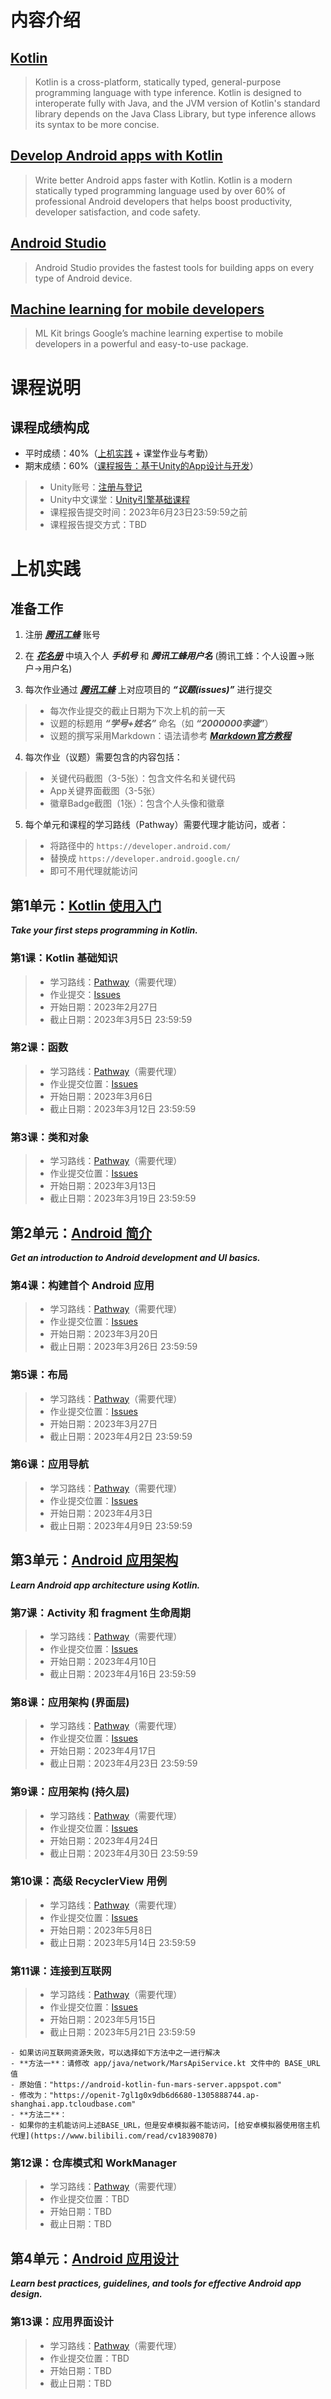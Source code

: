 # 内容介绍

## [Kotlin](https://kotlinlang.org/)

> Kotlin is a cross-platform, statically typed, general-purpose programming language with type inference. Kotlin is designed to interoperate fully with Java, and the JVM version of Kotlin's standard library depends on the Java Class Library, but type inference allows its syntax to be more concise.

## [Develop Android apps with Kotlin](https://developer.android.com/kotlin) 

> Write better Android apps faster with Kotlin. Kotlin is a modern statically typed programming language used by over 60% of professional Android developers that helps boost productivity, developer satisfaction, and code safety.

## [Android Studio](https://developer.android.com/studio) 

> Android Studio provides the fastest tools for building apps on every type of Android device.

## [Machine learning for mobile developers](https://developers.google.com/ml-kit) 

> ML Kit brings Google’s machine learning expertise to mobile developers in a powerful and easy-to-use package. 

# 课程说明
## 课程成绩构成
- 平时成绩：40%（[上机实践](https://k.nkugame.com/#/?id=%e4%b8%8a%e6%9c%ba%e5%ae%9e%e8%b7%b5) + 课堂作业与考勤）
- 期末成绩：60%（[课程报告：基于Unity的App设计与开发](https://docs.qq.com/doc/DYkV4cUlObnlEcmdZ)）
> - Unity账号：[注册与登记](https://docs.qq.com/sheet/DYmVES0JZUlRoeWJC?tab=BB08J2)
> - Unity中文课堂：[Unity引擎基础课程](https://learn.u3d.cn/campus/course/unity-ling-hang-ji-hua/introduction)
> - 课程报告提交时间：2023年6月23日23:59:59之前
> - 课程报告提交方式：TBD


# 上机实践
## 准备工作
1. 注册 ***[腾讯工蜂](https://code.tencent.com/)*** 账号

2. 在 ***[花名册](https://docs.qq.com/sheet/DYkhuUXp6eE1neURh?tab=BB08J2)*** 中填入个人 ***手机号*** 和 ***腾讯工蜂用户名*** (腾讯工蜂：个人设置->账户->用户名)

3. 每次作业通过 ***[腾讯工蜂](https://code.tencent.com/)*** 上对应项目的 ***“议题(issues)”*** 进行提交
> - 每次作业提交的截止日期为下次上机的前一天
> - 议题的标题用 ***“学号+姓名”*** 命名（如 ***“2000000李逵”***）
> - 议题的撰写采用Markdown：语法请参考 ***[Markdown官方教程](https://markdown.com.cn/basic-syntax/)***

4. 每次作业（议题）需要包含的内容包括：
> - 关键代码截图（3-5张）：包含文件名和关键代码
> - App关键界面截图（3-5张）
> - 徽章Badge截图（1张）：包含个人头像和徽章

5. 每个单元和课程的学习路线（Pathway）需要代理才能访问，或者：
> - 将路径中的 `https://developer.android.com/`
> - 替换成 `https://developer.android.google.cn/` 
> - 即可不用代理就能访问

## 第1单元：[Kotlin 使用入门](https://developer.android.com/courses/android-development-with-kotlin/unit-1)
***Take your first steps programming in Kotlin.***

### 第1课：Kotlin 基础知识
> - 学习路线：[Pathway](https://developer.android.com/courses/pathways/android-development-with-kotlin-1)（需要代理）
> - 作业提交：[Issues](https://git.code.tencent.com/smd2023/Lesson1)
> - 开始日期：2023年2月27日
> - 截止日期：2023年3月5日 23:59:59

### 第2课：函数
> - 学习路线：[Pathway](https://developer.android.com/courses/pathways/android-development-with-kotlin-2)（需要代理）
> - 作业提交位置：[Issues](https://git.code.tencent.com/smd2023/Lesson2)
> - 开始日期：2023年3月6日
> - 截止日期：2023年3月12日 23:59:59

### 第3课：类和对象
> - 学习路线：[Pathway](https://developer.android.com/courses/pathways/android-development-with-kotlin-3)（需要代理）
> - 作业提交位置：[Issues](https://git.code.tencent.com/smd2023/Lesson3)
> - 开始日期：2023年3月13日
> - 截止日期：2023年3月19日 23:59:59

## 第2单元：[Android 简介](https://developer.android.com/courses/android-development-with-kotlin/unit-2)
***Get an introduction to Android development and UI basics.***

### 第4课：构建首个 Android 应用
> - 学习路线：[Pathway](https://developer.android.com/courses/pathways/android-development-with-kotlin-4)（需要代理）
> - 作业提交位置：[Issues](https://git.code.tencent.com/smd2023/Lesson4)
> - 开始日期：2023年3月20日
> - 截止日期：2023年3月26日 23:59:59

### 第5课：布局
> - 学习路线：[Pathway](https://developer.android.com/courses/pathways/android-development-with-kotlin-5)（需要代理）
> - 作业提交位置：[Issues](https://git.code.tencent.com/smd2023/Lesson5)
> - 开始日期：2023年3月27日
> - 截止日期：2023年4月2日 23:59:59

### 第6课：应用导航
> - 学习路线：[Pathway](https://developer.android.com/courses/pathways/android-development-with-kotlin-6)（需要代理）
> - 作业提交位置：[Issues](https://git.code.tencent.com/smd2023/Lesson6)
> - 开始日期：2023年4月3日
> - 截止日期：2023年4月9日 23:59:59

## 第3单元：[Android 应用架构](https://developer.android.com/courses/android-development-with-kotlin/unit-3)
***Learn Android app architecture using Kotlin.***

### 第7课：Activity 和 fragment 生命周期
> - 学习路线：[Pathway](https://developer.android.com/courses/pathways/android-development-with-kotlin-7)（需要代理）
> - 作业提交位置：[Issues](https://git.code.tencent.com/smd2023/Lesson7)
> - 开始日期：2023年4月10日
> - 截止日期：2023年4月16日 23:59:59

### 第8课：应用架构 (界面层)
> - 学习路线：[Pathway](https://developer.android.com/courses/pathways/android-development-with-kotlin-8)（需要代理）
> - 作业提交位置：[Issues](https://git.code.tencent.com/smd2023/Lesson8)
> - 开始日期：2023年4月17日
> - 截止日期：2023年4月23日 23:59:59

### 第9课：应用架构 (持久层)
> - 学习路线：[Pathway](https://developer.android.com/courses/pathways/android-development-with-kotlin-9)（需要代理）
> - 作业提交位置：[Issues](https://git.code.tencent.com/smd2023/Lesson9)
> - 开始日期：2023年4月24日
> - 截止日期：2023年4月30日 23:59:59

### 第10课：高级 RecyclerView 用例
> - 学习路线：[Pathway](https://developer.android.com/courses/pathways/android-development-with-kotlin-10)（需要代理）
> - 作业提交位置：[Issues](https://git.code.tencent.com/smd2023/Lesson10)
> - 开始日期：2023年5月8日
> - 截止日期：2023年5月14日 23:59:59

### 第11课：连接到互联网
> - 学习路线：[Pathway](https://developer.android.com/courses/pathways/android-development-with-kotlin-11)（需要代理）
> - 作业提交位置：[Issues](https://git.code.tencent.com/smd2023/Lesson11)
> - 开始日期：2023年5月15日
> - 截止日期：2023年5月21日 23:59:59

    - 如果访问互联网资源失败，可以选择如下方法中之一进行解决
    - **方法一**：请修改 app/java/network/MarsApiService.kt 文件中的 BASE_URL 值
    - 原始值："https://android-kotlin-fun-mars-server.appspot.com"
    - 修改为："https://openit-7gl1g0x9db6d6680-1305888744.ap-shanghai.app.tcloudbase.com"
    - **方法二**：
    - 如果你的主机能访问上述BASE_URL，但是安卓模拟器不能访问，[给安卓模拟器使用宿主机代理](https://www.bilibili.com/read/cv18390870)

### 第12课：仓库模式和 WorkManager
> - 学习路线：[Pathway](https://developer.android.com/courses/pathways/android-development-with-kotlin-12)（需要代理）
> - 作业提交位置：TBD
> - 开始日期：TBD
> - 截止日期：TBD

## 第4单元：[Android 应用设计](https://developer.android.com/courses/android-development-with-kotlin/unit-4)
***Learn best practices, guidelines, and tools for effective Android app design.***

### 第13课：应用界面设计
> - 学习路线：[Pathway](https://developer.android.com/courses/pathways/android-development-with-kotlin-13)（需要代理）
> - 作业提交位置：TBD
> - 开始日期：TBD
> - 截止日期：TBD